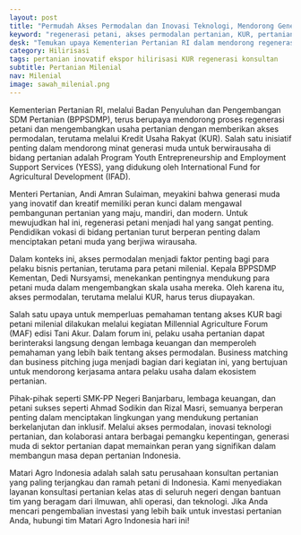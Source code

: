 ```yaml
---
layout: post
title: "Permudah Akses Permodalan dan Inovasi Teknologi, Mendorong Generasi Muda dalam Pertanian"
keyword: "regenerasi petani, akses permodalan pertanian, KUR, pertanian berkelanjutan, inovasi teknologi pertanian, matari agro Indonesia"
desk: "Temukan upaya Kementerian Pertanian RI dalam mendorong regenerasi petani dan memberikan akses permodalan bagi generasi muda melalui Program YESS. Pelajari bagaimana inovasi teknologi pertanian dan akses permodalan dapat membuka peluang baru bagi generasi muda dalam mengembangkan usaha pertanian."
category: Hilirisasi
tags: pertanian inovatif ekspor hilirisasi KUR regenerasi konsultan
subtitle: Pertanian Milenial
nav: Milenial
image: sawah_milenial.png
---
```


Kementerian Pertanian RI, melalui Badan Penyuluhan dan Pengembangan SDM Pertanian (BPPSDMP), terus berupaya mendorong proses regenerasi petani dan mengembangkan usaha pertanian dengan memberikan akses permodalan, terutama melalui Kredit Usaha Rakyat (KUR). Salah satu inisiatif penting dalam mendorong minat generasi muda untuk berwirausaha di bidang pertanian adalah Program Youth Entrepreneurship and Employment Support Services (YESS), yang didukung oleh International Fund for Agricultural Development (IFAD).

Menteri Pertanian, Andi Amran Sulaiman, meyakini bahwa generasi muda yang inovatif dan kreatif memiliki peran kunci dalam mengawal pembangunan pertanian yang maju, mandiri, dan modern. Untuk mewujudkan hal ini, regenerasi petani menjadi hal yang sangat penting. Pendidikan vokasi di bidang pertanian turut berperan penting dalam menciptakan petani muda yang berjiwa wirausaha.

Dalam konteks ini, akses permodalan menjadi faktor penting bagi para pelaku bisnis pertanian, terutama para petani milenial. Kepala BPPSDMP Kementan, Dedi Nursyamsi, menekankan pentingnya mendukung para petani muda dalam mengembangkan skala usaha mereka. Oleh karena itu, akses permodalan, terutama melalui KUR, harus terus diupayakan.

Salah satu upaya untuk memperluas pemahaman tentang akses KUR bagi petani milenial dilakukan melalui kegiatan Millennial Agriculture Forum (MAF) edisi Tani Akur. Dalam forum ini, pelaku usaha pertanian dapat berinteraksi langsung dengan lembaga keuangan dan memperoleh pemahaman yang lebih baik tentang akses permodalan. Business matching dan business pitching juga menjadi bagian dari kegiatan ini, yang bertujuan untuk mendorong kerjasama antara pelaku usaha dalam ekosistem pertanian.

Pihak-pihak seperti SMK-PP Negeri Banjarbaru, lembaga keuangan, dan petani sukses seperti Ahmad Sodikin dan Rizal Masri, semuanya berperan penting dalam menciptakan lingkungan yang mendukung pertanian berkelanjutan dan inklusif. Melalui akses permodalan, inovasi teknologi pertanian, dan kolaborasi antara berbagai pemangku kepentingan, generasi muda di sektor pertanian dapat memainkan peran yang signifikan dalam membangun masa depan pertanian Indonesia.

Matari Agro Indonesia adalah salah satu perusahaan konsultan pertanian yang paling terjangkau dan ramah petani di Indonesia. Kami menyediakan layanan konsultasi pertanian kelas atas di seluruh negeri dengan bantuan tim yang beragam dari ilmuwan, ahli operasi, dan teknologi. Jika Anda mencari pengembalian investasi yang lebih baik untuk investasi pertanian Anda, hubungi tim Matari Agro Indonesia hari ini!
